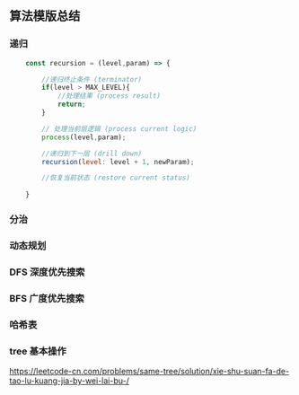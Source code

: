 ## 算法模版总结

### 递归

```js
    const recursion = (level,param) => {

        //递归终止条件 (terminator)
        if(level > MAX_LEVEL){
            //处理结果 (process result)
            return;
        }

        // 处理当前层逻辑 (process current logic)
        process(level,param);

        //递归到下一层 (drill down)
        recursion(level: level + 1, newParam);

        //恢复当前状态 (restore current status)
        
    }
```

### 分治



### 动态规划



### DFS 深度优先搜索



### BFS 广度优先搜索
<!-- 100. 可能有两个队列 -->



### 哈希表


### tree 基本操作

https://leetcode-cn.com/problems/same-tree/solution/xie-shu-suan-fa-de-tao-lu-kuang-jia-by-wei-lai-bu-/